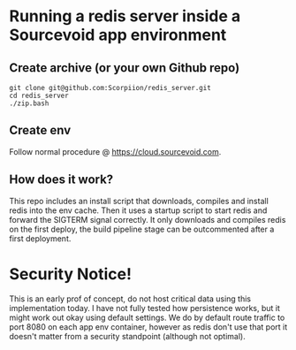 # Running a redis server inside a Sourcevoid app environment

## Create archive (or your own Github repo)

    git clone git@github.com:Scorpiion/redis_server.git
    cd redis_server
    ./zip.bash
    
## Create env 

Follow normal procedure @ https://cloud.sourcevoid.com. 

## How does it work? 

This repo includes an install script that downloads, compiles and install redis into the env cache. Then it uses a startup script to start redis and forward the SIGTERM signal correctly. It only downloads and compiles redis on the first deploy, the build pipeline stage can be outcommented after a first deployment. 

# Security Notice!

This is an early prof of concept, do not host critical data using this implementation today. I have not fully tested how persistence works, but it might work out okay using default settings. We do by default route traffic to port 8080 on each app env container, however as redis don't use that port it doesn't matter from a security standpoint (although not optimal).

